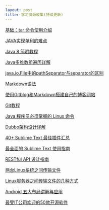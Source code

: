 ```yaml
---
layout: post
title: 学习资源收集(持续更新)
---
```



<!-- [基础：tar 命令使用介绍](http://toutiao.com/i6223900037617811970/?tt_from=mobile_qq&utm_campaign=client_share&app=news_article&utm_source=mobile_qq&iid=3292388694&utm_medium=toutiao_android){:target="_blank"}

[JAVA实现单利的难点](http://www.codeceo.com/article/java-single-problem.html){:target="_blank"}

![java jpg](http://www.habdqn.com/d/file/remenjishu/javajishu/2015-04-07/0d847579ace1cfc62a3af3e0974f982b.jpg) -->


<p><a href="http://toutiao.com/i6223900037617811970/?tt_from=mobile_qq&utm_campaign=client_share&app=news_article&utm_source=mobile_qq&iid=3292388694&utm_medium=toutiao_android" target="_blank">基础：tar 命令使用介绍</a></p>


<p><a href="http://www.codeceo.com/article/java-single-problem.html" target="_blank">JAVA实现单利的难点</a></p>


<p><a href="http://www.codeceo.com/article/java8-simple-guide.html" target="_blank">Java 8 简明教程</a></p>


<p><a href="http://www.codeceo.com/article/java-mult-array.html" target="_blank">Java多维数组遍历详解</a></p>


<p><a href="http://it-like.iteye.com/blog/1491467" target="_blank">java.io.File中的pathSeparator与separator的区别</a></p>


<p><a href="http://www.appinn.com/markdown/" target="_blank">Markdown语法</a></p>


<p><a href="http://www.tuicool.com/articles/NfYRr2N" target="_blank">使用Gitblog和Markdown搭建自己的博客网站</a></p>


<p><a href="http://mp.weixin.qq.com/s?__biz=MzAxODI5ODMwOA==&mid=410169219&idx=1&sn=d437db624c0e980f5bb4ae4546880ba7&scene=2&srcid=1214pGqXY5kXyDqMuQ1dx9um&from=timeline&isappinstalled=0#wechat_redirect" target="_blank">Git教程</a></p>


<p><a href="http://www.codeceo.com/article/java-programmer-linux-command.html" target="_blank">Java 程序员必须掌握的 Linux 命令</a></p>


<p><a href="http://shiyanjun.cn/archives/325.html" target="_blank">Dubbo架构设计详解</a></p>


<p><a href="http://www.codeceo.com/article/best-sublime-text-plugins.html" target="_blank">40+ Sublime Text 最佳插件汇总</a></p>


<p><a href="http://www.codeceo.com/article/sublime-text-guide.html" target="_blank">最全面的 Sublime Text 使用指南</a></p>


<p><a href="http://www.ruanyifeng.com/blog/2014/05/restful_api.html" target="_blank">RESTful API 设计指南</a></p>

<p><a href="http://jingyan.baidu.com/article/7908e85c77055eaf481ad223.html" target="_blank">两台Linux系统之间传输文件</a></p>

<p><a href="http://www.tuicool.com/articles/fy6VJf" target="_blank">Linux服务器之间传输文件的几种方式</a></p>

<p><a href="http://www.codeceo.com/article/android-5-layout-usage.html" target="_blank">Android 五大布局讲解与应用</a></p>

<p><a href="http://www.codeceo.com/article/50-os-software-it-company-like.html" target="_blank">最受IT公司欢迎的50款开源软件</a></p>











